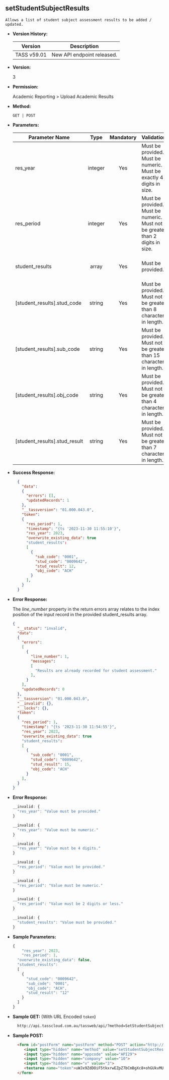 **setStudentSubjectResults**
----
    Allows a list of student subject assessment results to be added / updated.

* **Version History:**

    Version | Description
    --- | --- |
    TASS v59.01 | New API endpoint released.

* **Version:**

    3

* **Permission:**

    Academic Reporting > Upload Academic Results

* **Method:**

    `GET | POST`

*  **Parameters:**

    Parameter Name | Type | Mandatory | Validations | Notes
    --- | :---: | :---: | --- | --- |
    res_year | integer | Yes | Must be provided.<br>Must be numeric.<br>Must be exactly 4 digits in size. | Year to apply subject assessment results for.
    res_period | integer | Yes | Must be provided.<br>Must be numeric.<br>Must not be greater than 2 digits in size. | Period to apply subject assessment results for.
    student_results | array | Yes | Must be provided. | List of student results to update.
    [student_results].stud_code | string | Yes | Must be provided.<br>Must not be greater than 8 characters in length. | Student code.
    [student_results].sub_code | string | Yes | Must be provided.<br>Must not be greater than 15 characters in length. | Subject code.
    [student_results].obj_code | string | Yes | Must be provided.<br>Must not be greater than 4 characters in length. | Objective code.
    [student_results].stud_result | string | Yes | Must be provided.<br>Must not be greater than 7 characters in length. | Assessment result.

* **Success Response:**

    ```json
      {
        "data":
        {
          "errors": [],
          "updatedRecords": 1
        },
        "__tassversion": "01.000.043.0",
        "token":
        {
          "res_period": 1,
          "timestamp": "{ts '2023-11-30 11:55:10'}",
          "res_year": 2023,
          "overwrite_existing_data": true
          "student_results":
          [
            {
              "sub_code": "0001",
              "stud_code": "0009642",
              "stud_result": 12,
              "obj_code": "ACH"
            }
          ],
        }
      }
    ```

* **Error Response:**

    The <i>line_number</i> property in the return errors array relates to the index position of the input record in the provided student_results array.

    ```json
    {
      "__status": "invalid",
      "data":
      {
        "errors":
        [
          {
            "line_number": 1,
            "messages":
            [
              "Results are already recorded for student assessment."
            ],
          }
        ],
        "updatedRecords": 0
      },
      "__tassversion": "01.000.043.0",
      "__invalid": {},
      "__locks": {},
      "token":
      {
        "res_period": 1,
        "timestamp": "{ts '2023-11-30 11:54:55'}",
        "res_year": 2023,
        "overwrite_existing_data": true
        "student_results":
        [
          {
            "sub_code": "0001",
            "stud_code": "0009642",
            "stud_result": 15,
            "obj_code": "ACH"
          }
        ],
      }
    }
    ```
 
* **Error Response:**

    ```javascript
    __invalid: {
      "res_year": "Value must be provided."
    }
    ```

    ```javascript
    __invalid: {
      "res_year": "Value must be numeric."
    }
    ```

    ```javascript
    __invalid: {
      "res_year": "Value must be 4 digits."
    }
    ```

    ```javascript
    __invalid: {
      "res_period": "Value must be provided."
    }
    ```

    ```javascript
    __invalid: {
      "res_period": "Value must be numeric."
    }
    ```

    ```javascript
    __invalid: {
      "res_period": "Value must be 2 digits or less."
    }
    ```
	
    ```javascript
    __invalid: {
      "student_results": "Value must be provided."
    }
    ```
    
* **Sample Parameters:**

  ```javascript
  {
	  "res_year": 2023,
	  "res_period": 1,
    "overwrite_existing_data": false,
    "student_results":
    [
      {
        "stud_code": "0009642",
        "sub_code": "0001",
        "obj_code": "ACH",
        "stud_result": "12"
      }
    ]
  }
  ```

* **Sample GET:** (With URL Encoded `token`)

  ```HTML
    http://api.tasscloud.com.au/tassweb/api/?method=SetStudentSubjectResults&appcode=API29&company=10&v=3&token=uWJx9ZdDOiF5tkxrwEZpZ7bCmBgXc8+ohGUkvMU9tTfLvbP8V750wG9Ud5mCq/ffCOIpJ5RIoacjluX5Qgde4AYiOqTXZzL0LoHR2mUuN70NNR1wYxQQeYDyPeqirusSfyAsR534FuPBfWUZEDmQYSxFDg2lDKyeFWnJTymmZdZ2nEAP/LSGP4e7VwG8HayNIt92J6uH/LxTUC2yq8Z4tD0ow3oFXfd0uFGPjxnJiWcdZNpehYQezstq1ioudRoVKUJkZ1xTCHHHq1eTxtgkmw==
  ```
  
* **Sample POST:**

  ```HTML
    <form id="postForm" name="postForm" method="POST" action="http://api.tasscloud.com.au/tassweb/api/">
       <input type="hidden" name="method" value="setStudentSubjectResults**">
       <input type="hidden" name="appcode" value="API29">
       <input type="hidden" name="company" value="10">
       <input type="hidden" name="v" value="3">
       <textarea name="token">uWJx9ZdDOiF5tkxrwEZpZ7bCmBgXc8+ohGUkvMU9tTfLvbP8V750wG9Ud5mCq/ffCOIpJ5RIoacjluX5Qgde4AYiOqTXZzL0LoHR2mUuN70NNR1wYxQQeYDyPeqirusSfyAsR534FuPBfWUZEDmQYSxFDg2lDKyeFWnJTymmZdZ2nEAP/LSGP4e7VwG8HayNIt92J6uH/LxTUC2yq8Z4tD0ow3oFXfd0uFGPjxnJiWcdZNpehYQezstq1ioudRoVKUJkZ1xTCHHHq1eTxtgkmw==</textarea>
    </form>
  ```
